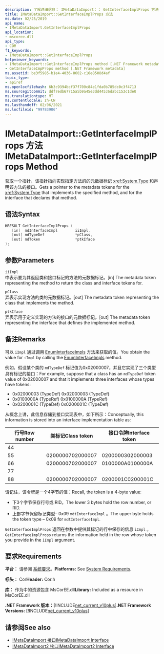 ```yaml
---
description: 了解详细信息： IMetaDataImport：： GetInterfaceImplProps 方法
title: IMetaDataImport::GetInterfaceImplProps 方法
ms.date: 02/25/2019
api_name:
- IMetaDataImport.GetInterfaceImplProps
api_location:
- mscoree.dll
api_type:
- COM
f1_keywords:
- IMetaDataImport::GetInterfaceImplProps
helpviewer_keywords:
- IMetaDataImport::GetInterfaceImplProps method [.NET Framework metadata]
- GetInterfaceImpProps method [.NET Framework metadata]
ms.assetid: be3f5985-b1e4-4036-8602-c16e8508d4af
topic_type:
- apiref
ms.openlocfilehash: 6b3c9394bcf37f700c84e1fda0b785dc0c3f4713
ms.sourcegitcommit: ddf7edb67715a5b9a45e3dd44536dabc153c1de0
ms.translationtype: MT
ms.contentlocale: zh-CN
ms.lasthandoff: 02/06/2021
ms.locfileid: "99783906"
---
```

# <a name="imetadataimportgetinterfaceimplprops-method"></a><span data-ttu-id="86b7e-103">IMetaDataImport::GetInterfaceImplProps 方法</span><span class="sxs-lookup"><span data-stu-id="86b7e-103">IMetaDataImport::GetInterfaceImplProps Method</span></span>

<span data-ttu-id="86b7e-104">获取一个指针，该指针指向实现指定方法的的元数据标记 <xref:System.Type> 和声明该方法的接口。</span><span class="sxs-lookup"><span data-stu-id="86b7e-104">Gets a pointer to the metadata tokens for the <xref:System.Type> that implements the specified method, and for the interface that declares that method.</span></span>
  
## <a name="syntax"></a><span data-ttu-id="86b7e-105">语法</span><span class="sxs-lookup"><span data-stu-id="86b7e-105">Syntax</span></span>  
  
```cpp  
HRESULT GetInterfaceImplProps (  
   [in]  mdInterfaceImpl        iiImpl,  
   [out] mdTypeDef              *pClass,  
   [out] mdToken                *ptkIface  
);  
```  
  
## <a name="parameters"></a><span data-ttu-id="86b7e-106">参数</span><span class="sxs-lookup"><span data-stu-id="86b7e-106">Parameters</span></span>  

 `iiImpl`  
 <span data-ttu-id="86b7e-107">中表示要为其返回类和接口标记的方法的元数据标记。</span><span class="sxs-lookup"><span data-stu-id="86b7e-107">[in] The metadata token representing the method to return the class and interface tokens for.</span></span>  
  
 `pClass`  
 <span data-ttu-id="86b7e-108">弄表示实现方法的类的元数据标记。</span><span class="sxs-lookup"><span data-stu-id="86b7e-108">[out] The metadata token representing the class that implements the method.</span></span>  
  
 `ptkIface`  
 <span data-ttu-id="86b7e-109">弄表示用于定义实现的方法的接口的元数据标记。</span><span class="sxs-lookup"><span data-stu-id="86b7e-109">[out] The metadata token representing the interface that defines the implemented method.</span></span>  

## <a name="remarks"></a><span data-ttu-id="86b7e-110">备注</span><span class="sxs-lookup"><span data-stu-id="86b7e-110">Remarks</span></span>

 <span data-ttu-id="86b7e-111">可以 `iImpl` 通过调用 [EnumInterfaceImpls](imetadataimport-enuminterfaceimpls-method.md) 方法来获取的值。</span><span class="sxs-lookup"><span data-stu-id="86b7e-111">You obtain the value for `iImpl` by calling the [EnumInterfaceImpls](imetadataimport-enuminterfaceimpls-method.md) method.</span></span>

 <span data-ttu-id="86b7e-112">例如，假设某个类的 `mdTypeDef` 标记值为0x02000007，并且它实现了三个类型具有标记的接口：</span><span class="sxs-lookup"><span data-stu-id="86b7e-112">For example, suppose that a class has an `mdTypeDef` token value of 0x02000007 and that it implements three interfaces whose types have tokens:</span></span>

- <span data-ttu-id="86b7e-113">0x02000003 (TypeDef) </span><span class="sxs-lookup"><span data-stu-id="86b7e-113">0x02000003 (TypeDef)</span></span>
- <span data-ttu-id="86b7e-114">0x0100000A (TypeRef) </span><span class="sxs-lookup"><span data-stu-id="86b7e-114">0x0100000A (TypeRef)</span></span>
- <span data-ttu-id="86b7e-115">0x0200001C (TypeDef) </span><span class="sxs-lookup"><span data-stu-id="86b7e-115">0x0200001C (TypeDef)</span></span>

<span data-ttu-id="86b7e-116">从概念上讲，此信息存储到接口实现表中，如下所示：</span><span class="sxs-lookup"><span data-stu-id="86b7e-116">Conceptually, this information is stored into an interface implementation table as:</span></span>

| <span data-ttu-id="86b7e-117">行号</span><span class="sxs-lookup"><span data-stu-id="86b7e-117">Row number</span></span> | <span data-ttu-id="86b7e-118">类标记</span><span class="sxs-lookup"><span data-stu-id="86b7e-118">Class token</span></span> | <span data-ttu-id="86b7e-119">接口令牌</span><span class="sxs-lookup"><span data-stu-id="86b7e-119">Interface token</span></span> |
|------------|-------------|-----------------|
| <span data-ttu-id="86b7e-120">4</span><span class="sxs-lookup"><span data-stu-id="86b7e-120">4</span></span>          |             |                 |
| <span data-ttu-id="86b7e-121">5</span><span class="sxs-lookup"><span data-stu-id="86b7e-121">5</span></span>          | <span data-ttu-id="86b7e-122">02000007</span><span class="sxs-lookup"><span data-stu-id="86b7e-122">02000007</span></span>    | <span data-ttu-id="86b7e-123">02000003</span><span class="sxs-lookup"><span data-stu-id="86b7e-123">02000003</span></span>        |
| <span data-ttu-id="86b7e-124">6</span><span class="sxs-lookup"><span data-stu-id="86b7e-124">6</span></span>          | <span data-ttu-id="86b7e-125">02000007</span><span class="sxs-lookup"><span data-stu-id="86b7e-125">02000007</span></span>    | <span data-ttu-id="86b7e-126">0100000A</span><span class="sxs-lookup"><span data-stu-id="86b7e-126">0100000A</span></span>        |
| <span data-ttu-id="86b7e-127">7</span><span class="sxs-lookup"><span data-stu-id="86b7e-127">7</span></span>          |             |                 |
| <span data-ttu-id="86b7e-128">8</span><span class="sxs-lookup"><span data-stu-id="86b7e-128">8</span></span>          | <span data-ttu-id="86b7e-129">02000007</span><span class="sxs-lookup"><span data-stu-id="86b7e-129">02000007</span></span>    | <span data-ttu-id="86b7e-130">0200001C</span><span class="sxs-lookup"><span data-stu-id="86b7e-130">0200001C</span></span>        |

<span data-ttu-id="86b7e-131">请记住，该令牌是一个4字节的值：</span><span class="sxs-lookup"><span data-stu-id="86b7e-131">Recall, the token is a 4-byte value:</span></span>

- <span data-ttu-id="86b7e-132">下3个字节保存行号或 RID。</span><span class="sxs-lookup"><span data-stu-id="86b7e-132">The lower 3 bytes hold the row number, or RID.</span></span>
- <span data-ttu-id="86b7e-133">上部字节保留标记类型– 0x09 `mdtInterfaceImpl` 。</span><span class="sxs-lookup"><span data-stu-id="86b7e-133">The upper byte holds the token type – 0x09 for `mdtInterfaceImpl`.</span></span>

<span data-ttu-id="86b7e-134">`GetInterfaceImplProps` 返回在参数中提供其标记的行中保存的信息 `iImpl` 。</span><span class="sxs-lookup"><span data-stu-id="86b7e-134">`GetInterfaceImplProps` returns the information held in the row whose token you provide in the `iImpl` argument.</span></span>
  
## <a name="requirements"></a><span data-ttu-id="86b7e-135">要求</span><span class="sxs-lookup"><span data-stu-id="86b7e-135">Requirements</span></span>  

 <span data-ttu-id="86b7e-136">**平台：** 请参阅 [系统要求](../../get-started/system-requirements.md)。</span><span class="sxs-lookup"><span data-stu-id="86b7e-136">**Platforms:** See [System Requirements](../../get-started/system-requirements.md).</span></span>  
  
 <span data-ttu-id="86b7e-137">**标头：** Cor</span><span class="sxs-lookup"><span data-stu-id="86b7e-137">**Header:** Cor.h</span></span>  
  
 <span data-ttu-id="86b7e-138">**库：** 作为中的资源包含 MsCorEE.dll</span><span class="sxs-lookup"><span data-stu-id="86b7e-138">**Library:** Included as a resource in MsCorEE.dll</span></span>  
  
 <span data-ttu-id="86b7e-139">**.NET Framework 版本：**[!INCLUDE[net_current_v10plus](../../../../includes/net-current-v10plus-md.md)]</span><span class="sxs-lookup"><span data-stu-id="86b7e-139">**.NET Framework Versions:** [!INCLUDE[net_current_v10plus](../../../../includes/net-current-v10plus-md.md)]</span></span>  
  
## <a name="see-also"></a><span data-ttu-id="86b7e-140">请参阅</span><span class="sxs-lookup"><span data-stu-id="86b7e-140">See also</span></span>

- [<span data-ttu-id="86b7e-141">IMetaDataImport 接口</span><span class="sxs-lookup"><span data-stu-id="86b7e-141">IMetaDataImport Interface</span></span>](imetadataimport-interface.md)
- [<span data-ttu-id="86b7e-142">IMetaDataImport2 接口</span><span class="sxs-lookup"><span data-stu-id="86b7e-142">IMetaDataImport2 Interface</span></span>](imetadataimport2-interface.md)
